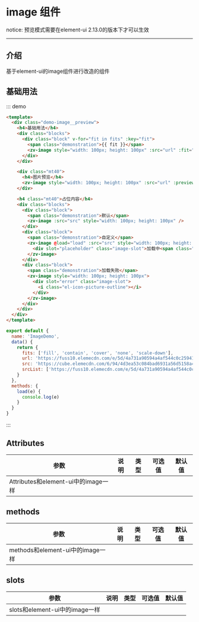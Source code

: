 # image 组件 

notice: 预览模式需要在element-ui 2.13.0的版本下才可以生效

<!-- {.md} -->

---

<!-- {.md} -->

## 介绍

<!-- {.md} -->

基于element-ui的image组件进行改造的组件

<!-- {.md} -->

## 基础用法

<!-- {.md} -->
<image-demo></image-demo>

::: demo

```html
<template>
  <div class="demo-image__preview">
    <h4>基础用法</h4>
    <div class="blocks">
      <div class="block" v-for="fit in fits" :key="fit">
        <span class="demonstration">{{ fit }}</span>
        <zv-image style="width: 100px; height: 100px" :src="url" :fit="fit" />
      </div>
    </div>

    <div class="mt40">
      <h4>图片预览</h4>
      <zv-image style="width: 100px; height: 100px" :src="url" :preview-src-list="srcList" />
    </div>

    <h4 class="mt40">占位内容</h4>
    <div class="blocks">
      <div class="block">
        <span class="demonstration">默认</span>
        <zv-image :src="src" style="width: 100px; height: 100px" />
      </div>
      <div class="block">
        <span class="demonstration">自定义</span>
        <zv-image @load="load" :src="src" style="width: 100px; height: 100px">
          <div slot="placeholder" class="image-slot">加载中<span class="dot">...</span></div>
        </zv-image>
      </div>
      <div class="block">
        <span class="demonstration">加载失败</span>
        <zv-image style="width: 100px; height: 100px">
          <div slot="error" class="image-slot">
            <i class="el-icon-picture-outline"></i>
          </div>
        </zv-image>
      </div>
    </div>
  </div>
</template>
```
```js
export default {
  name: 'ImageDemo',
  data() {
    return {
      fits: ['fill', 'contain', 'cover', 'none', 'scale-down'],
      url: 'https://fuss10.elemecdn.com/e/5d/4a731a90594a4af544c0c25941171jpeg.jpeg',
      src: 'https://cube.elemecdn.com/6/94/4d3ea53c084bad6931a56d5158a48jpeg.jpeg',
      srcList: ['https://fuss10.elemecdn.com/e/5d/4a731a90594a4af544c0c25941171jpeg.jpeg']
    }
  },
  methods: {
    load(e) {
      console.log(e)
    }
  }
}
```
:::

## Attributes

<!-- {.md} -->

| 参数      | 说明                                   | 类型     | 可选值 | 默认值    |
| --------- | -------------------------------------- | -------- | ------ | --------- |
| Attributes和element-ui中的image一样 |

## methods

<!-- {.md} -->

| 参数      | 说明                                   | 类型     | 可选值 | 默认值    |
| --------- | -------------------------------------- | -------- | ------ | --------- |
| methods和element-ui中的image一样 |

## slots

<!-- {.md} -->

| 参数      | 说明                                   | 类型     | 可选值 | 默认值    |
| --------- | -------------------------------------- | -------- | ------ | --------- |
| slots和element-ui中的image一样 |

